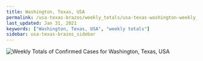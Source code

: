```yaml
---
title: Washington, Texas, USA
permalink: /usa-texas-brazos/weekly_totals/usa-texas-washington-weekly_totals.html
last_updated: Jan 31, 2021
keywords: ["Washington, Texas, USA", "weekly totals"]
sidebar: usa-texas-brazos_sidebar
---
```


![Weekly Totals of Confirmed Cases for Washington, Texas, USA](/covid_tracker/images/graphs/usa-texas-washington-weekly_totals_graph.png)
